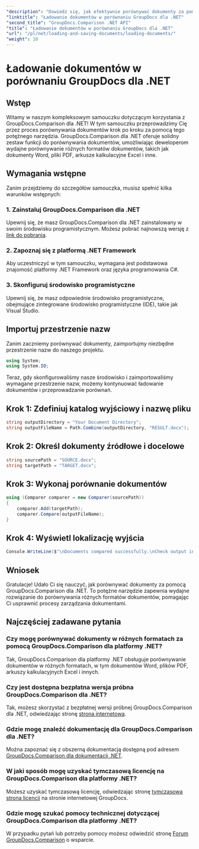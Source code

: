 ```yaml
---
"description": "Dowiedz się, jak efektywnie porównywać dokumenty za pomocą GroupDocs.Comparison dla platformy .NET. Usprawnij procesy zarządzania dokumentami."
"linktitle": "Ładowanie dokumentów w porównaniu GroupDocs dla .NET"
"second_title": "GroupDocs.Comparison .NET API"
"title": "Ładowanie dokumentów w porównaniu GroupDocs dla .NET"
"url": "/pl/net/loading-and-saving-documents/loading-documents/"
"weight": 10
---
```


# Ładowanie dokumentów w porównaniu GroupDocs dla .NET

## Wstęp
Witamy w naszym kompleksowym samouczku dotyczącym korzystania z GroupDocs.Comparison dla .NET! W tym samouczku przeprowadzimy Cię przez proces porównywania dokumentów krok po kroku za pomocą tego potężnego narzędzia. GroupDocs.Comparison dla .NET oferuje solidny zestaw funkcji do porównywania dokumentów, umożliwiając deweloperom wydajne porównywanie różnych formatów dokumentów, takich jak dokumenty Word, pliki PDF, arkusze kalkulacyjne Excel i inne.
## Wymagania wstępne
Zanim przejdziemy do szczegółów samouczka, musisz spełnić kilka warunków wstępnych:
### 1. Zainstaluj GroupDocs.Comparison dla .NET
Upewnij się, że masz GroupDocs.Comparison dla .NET zainstalowany w swoim środowisku programistycznym. Możesz pobrać najnowszą wersję z [link do pobrania](https://releases.groupdocs.com/comparison/net/).
### 2. Zapoznaj się z platformą .NET Framework
Aby uczestniczyć w tym samouczku, wymagana jest podstawowa znajomość platformy .NET Framework oraz języka programowania C#.
### 3. Skonfiguruj środowisko programistyczne
Upewnij się, że masz odpowiednie środowisko programistyczne, obejmujące zintegrowane środowisko programistyczne (IDE), takie jak Visual Studio.

## Importuj przestrzenie nazw
Zanim zaczniemy porównywać dokumenty, zaimportujmy niezbędne przestrzenie nazw do naszego projektu.

```csharp
using System;
using System.IO;
```

Teraz, gdy skonfigurowaliśmy nasze środowisko i zaimportowaliśmy wymagane przestrzenie nazw, możemy kontynuować ładowanie dokumentów i przeprowadzanie porównań.
## Krok 1: Zdefiniuj katalog wyjściowy i nazwę pliku
```csharp
string outputDirectory = "Your Document Directory";
string outputFileName = Path.Combine(outputDirectory, "RESULT.docx");
```
## Krok 2: Określ dokumenty źródłowe i docelowe
```csharp
string sourcePath = "SOURCE.docx";
string targetPath = "TARGET.docx";
```
## Krok 3: Wykonaj porównanie dokumentów
```csharp
using (Comparer comparer = new Comparer(sourcePath))
{
    comparer.Add(targetPath);
    comparer.Compare(outputFileName);
}
```
## Krok 4: Wyświetl lokalizację wyjścia
```csharp
Console.WriteLine($"\nDocuments compared successfully.\nCheck output in {outputDirectory}.");
```

## Wniosek
Gratulacje! Udało Ci się nauczyć, jak porównywać dokumenty za pomocą GroupDocs.Comparison dla .NET. To potężne narzędzie zapewnia wydajne rozwiązanie do porównywania różnych formatów dokumentów, pomagając Ci usprawnić procesy zarządzania dokumentami.
## Najczęściej zadawane pytania
### Czy mogę porównywać dokumenty w różnych formatach za pomocą GroupDocs.Comparison dla platformy .NET?
Tak, GroupDocs.Comparison dla platformy .NET obsługuje porównywanie dokumentów w różnych formatach, w tym dokumentów Word, plików PDF, arkuszy kalkulacyjnych Excel i innych.
### Czy jest dostępna bezpłatna wersja próbna GroupDocs.Comparison dla .NET?
Tak, możesz skorzystać z bezpłatnej wersji próbnej GroupDocs.Comparison dla .NET, odwiedzając stronę [strona internetowa](https://releases.groupdocs.com/).
### Gdzie mogę znaleźć dokumentację dla GroupDocs.Comparison dla .NET?
Można zapoznać się z obszerną dokumentacją dostępną pod adresem [GroupDocs.Comparison dla dokumentacji .NET](https://tutorials.groupdocs.com/comparison/net/).
### W jaki sposób mogę uzyskać tymczasową licencję na GroupDocs.Comparison dla platformy .NET?
Możesz uzyskać tymczasową licencję, odwiedzając stronę [tymczasowa strona licencji](https://purchase.groupdocs.com/temporary-license/) na stronie internetowej GroupDocs.
### Gdzie mogę szukać pomocy technicznej dotyczącej GroupDocs.Comparison dla platformy .NET?
W przypadku pytań lub potrzeby pomocy możesz odwiedzić stronę [Forum GroupDocs.Comparison](https://forum.groupdocs.com/c/comparison/12) o wsparcie.
